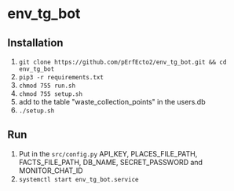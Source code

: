 # env_tg_bot

## Installation
1) `git clone https://github.com/pErfEcto2/env_tg_bot.git && cd env_tg_bot`
2) `pip3 -r requirements.txt`
3) `chmod 755 run.sh`
4) `chmod 755 setup.sh`
5) add to the table "waste_collection_points" in the users.db 
5) `./setup.sh`

## Run
1) Put in the `src/config.py` API_KEY, PLACES_FILE_PATH, FACTS_FILE_PATH, DB_NAME, SECRET_PASSWORD and MONITOR_CHAT_ID 
2) `systemctl start env_tg_bot.service`
